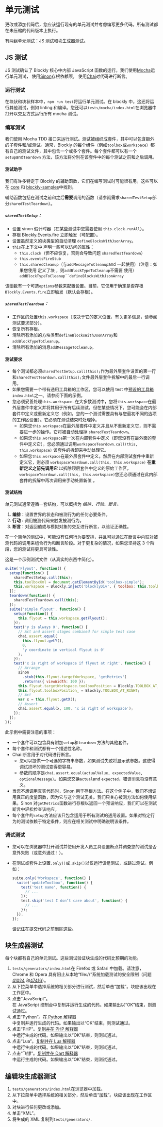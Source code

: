 # 单元测试

更改或添加代码后，您应该运行现有的单元测试并考虑编写更多代码。所有测试都在未压缩的代码版本上执行。

有两组单元测试：JS 测试和块生成器测试。

## JS 测试

JS 测试确认了 Blockly 核心中内部 JavaScript 函数的运行。我们使用[Mocha](https://mochajs.org/)运行单元测试， 使用[Sinon](https://sinonjs.org/)存根依赖项， 使用[Chai](https://www.chaijs.com/)对代码进行断言。

### 运行测试

在块状和块状样本中，`npm run test`将运行单元测试。在 blockly 中，这还将运行其他测试，例如 linting 和编译。您还可以`tests/mocha/index.html`在浏览器中打开以交互方式运行所有 mocha 测试。

### 编写测试

我们使用 Mocha TDD 接口来运行测试。测试被组织成套件，其中可以包含额外的子套件和/或测试。通常，Blockly 的每个组件（例如`toolbox`或`workspace`）都有自己的测试文件，其中包含一个或多个套件。每个套件都可以有一个`setup`and`teardown` 方法，该方法将分别在该套件中的每个测试之前和之后调用。

#### 测试助手

我们有许多特定于 Blockly 的辅助函数，它们在编写测试时可能很有用。这些可以在 [core](https://github.com/google/blockly/blob/master/tests/mocha/test_helpers.js) 和 [blockly-samples](https://github.com/google/blockly-samples/blob/master/plugins/dev-tools/src/test_helpers.mocha.js)中找到。

辅助函数包括在测试之前和之后**需要**调用的函数（请参阅需求`sharedTestSetup`部分`sharedTestTeardown`）。

##### `sharedTestSetup`：

- 设置 sinon 假计时器（在某些测试中您需要使用 `this.clock.runAll`）。
- 存根 Blockly.Events.fire 立即触发（可配置）。
- 设置虽然定义的块类型的自动清理 `defineBlocksWithJsonArray`。
- `this`在上下文中 声明一些可以访问的属性：
  - `this.clock`（但不应恢复，否则会导致问题 `sharedTestTeardown`）
  - `this.eventsFireStub`
  - `this.sharedCleanup`（与`addMessageToCleanup`and 一起使用）（注意：如果您使用 定义了块 ，则`addBlockTypeToCleanup`不需要 使用）` addBlockTypeToCleanup``defineBlocksWithJsonArray `

该函数有一个可选`options`参数来配置设置。目前，它仅用于确定是否存根`Blockly.Events.fire`立即触发（默认会存根）。

##### `sharedTestTeardown`：

- 工作区的处置`this.workspace`（取决于它的定义位置，有关更多信息，请参阅测试要求部分）。
- 恢复所有存根。
- 清除所有添加的方块类型`defineBlocksWithJsonArray`和 `addBlockTypeToCleanup`。
- 清除所有添加的消息`addMessageToCleanup`。

#### 测试要求

- 每个测试都必须`sharedTestSetup.call(this);`作为最外层套件设置的第一行和`sharedTestTeardown.call(this);`文件最外层套件拆解中的最后一行调用。
- 如果您需要一个带有通用工具箱的工作区，您可以使用 test 中[预设的工具箱](https://github.com/google/blockly/blob/c12be77701cf34434274351f40356f5ad8e7b469/tests/mocha/index.html#L117)`index.html`之一。请参阅下面的示例。
- 您必须妥善处理`this.workspace`. 在大多数测试中，您将`this.workspace`在最外层套件中定义并将其用于所有后续测试，但在某些情况下，您可能会在内部套件中定义或重新定义它（例如，您的一个测试需要具有与您最初不同的选项的工作区设置）。它必须在测试结束时处理掉。
  - 如果您`this.workspace`在最外层套件中定义并且从不重新定义它，则不需要进一步的操作。它将被自动处理掉 `sharedTestTeardown`。
  - 如果您`this.workspace`第一次在内部套件中定义（即您没有在最外面的套件中定义它），您必须通过调用`workspaceTeardown.call(this, this.workspace)` 该套件的拆卸来手动处理它。
  - 如果您`this.workpace`在最外层套件中定义，然后在内部测试套件中重新定义它，则必须 `workspaceTeardown.call(this, this.workspace)` **在重新定义之前先调用它** 以拆除顶层套件中定义的原始工作区。`workspaceTeardown.call(this, this.workspace)`您还必须通过在此内部套件的拆解中再次调用来手动处置新值 。

#### 测试结构

单元测试通常遵循一套结构，可以概括为 _编排、行动、断言。_

1.  **编排**：设置世界的状态和被测行为的任何必要条件。
2.  **行动** : 调用被测代码来触发被测行为。
3.  **断言**：对返回值或与模拟对象的交互进行断言，以验证正确性。

在一个简单的测试中，可能没有任何行为要安排，并且可以通过在断言中内联对被测代码的调用来组合行为和断言阶段。对于更复杂的情况，如果您坚持这 3 个阶段，您的测试将更具可读性。

这是一个示例测试文件（从真实的东西中简化）。

```javascript
suite('Flyout', function() {
  setup(function() {
    sharedTestSetup.call(this);
    this.toolboxXml = document.getElementById('toolbox-simple');
    this.workspace = Blockly.inject('blocklyDiv', { toolbox: this.toolboxXml });
  });
  teardown(function() {
    sharedTestTeardown.call(this);
  });
  suite('simple flyout', function() {
    setup(function() {
      this.flyout = this.workspace.getFlyout();
    });
    test('y is always 0', function() {
      // Act and assert stages combined for simple test case
      chai.assert.equal(
        this.flyout.getY(),
        0,
        'y coordinate in vertical flyout is 0'
      );
    });
    test('x is right of workspace if flyout at right', function() {
      // Arrange
      sinon
        .stub(this.flyout.targetWorkspace, 'getMetrics')
        .returns({ viewWidth: 100 });
      this.flyout.targetWorkspace.toolboxPosition = Blockly.TOOLBOX_AT_RIGHT;
      this.flyout.toolboxPosition_ = Blockly.TOOLBOX_AT_RIGHT;
      // Act
      var x = this.flyout.getX();
      // Assert
      chai.assert.equal(x, 100, 'x is right of workspace');
    });
  });
});
```

此示例中需要注意的事项：

- 一个套件可以包含具有附加`setup`和`teardown` 方法的其他套件。
- 每个套件和测试都有一个描述性名称。
- Chai 断言用于对代码进行断言。
  - 您可以提供一个可选的字符串参数，如果测试失败将显示该参数。这使得调试损坏的测试变得更容易。
  - 参数的顺序是`chai.assert.equal(actualValue, expectedValue, optionalMessage)`。如果您交换`actual`and `expected`，错误消息将没有意义。
- 当您不想调用真实代码时，Sinon 用于存根方法。在这个例子中，我们不想调用真正的度量函数，因为它与这个测试无关。我们只关心被测方法如何使用结果。Sinon 对`getMetrics`函数进行存根以返回一个预设响应，我们可以在测试断言中轻松检查该响应。
- 每个套件的`setup`方法应该只包含适用于所有测试的通用设置。如果对特定行为的测试依赖于特定条件，则应在相关测试中明确说明该条件。

### 调试测试

- 您可以在浏览器中打开测试并使用开发人员工具设置断点并调查您的测试是否意外失败（或意外通过！）。
- 在测试或套件上设置`.only()`或`.skip()`以仅运行该组测试，或跳过测试。例如：

  ```javascript
  suite.only('Workspace', function() {
    suite('updateToolbox', function() {
      test('test name', function() {
        // ...
      });
      test.skip('test I don’t care about', function() {
        // ...
      });
    });
  });
  ```

  请记住在提交代码之前删除这些。

## 块生成器测试

每个块都有自己的单元测试。这些测试验证块生成的代码比预期的功能。

1.  `tests/generators/index.html`在 Firefox 或 Safari 中加载。请注意，Chrome 和 Opera 具有阻止从本地“file://”系统加载测试的安全限制（问题[41024](https://code.google.com/p/chromium/issues/detail?id=41024) 和[47416](https://code.google.com/p/chromium/issues/detail?id=47416)）。
2.  从下拉菜单中选择系统的相关部分进行测试，然后单击“加载”。块应该出现在工作区中。
3.  点击“JavaScript”。  
    在 JavaScript 控制台中复制并运行生成的代码。如果输出以“OK”结束，则测试通过。
4.  点击“Python”。[在 Python 解释器](https://repl.it/languages/python)  
    中复制并运行生成的代码。如果输出以“OK”结束，则测试通过。[](https://repl.it/languages/python)
5.  点击“PHP”。[复制并在 PHP 解释器](https://repl.it/languages/php)  
    中运行生成的代码。如果输出以“OK”结束，则测试通过。[](https://repl.it/languages/php)
6.  点击“Lua”。[复制并在 Lua 解释器](https://repl.it/languages/lua)  
    中运行生成的代码。如果输出以“OK”结束，则测试通过。[](https://repl.it/languages/lua)
7.  点击“飞镖”。[复制并在 Dart 解释器](https://dartpad.dartlang.org/)  
    中运行生成的代码。如果输出以“OK”结束，则测试通过。[](https://dartpad.dartlang.org/)

## 编辑块生成器测试

1.  `tests/generators/index.html`在浏览器中加载。
2.  从下拉菜单中选择系统的相关部分，然后单击“加载”。块应该出现在工作区中。
3.  对块进行任何更改或添加。
4.  单击“XML”。
5.  将生成的 XML 复制到`tests/generators/`.
